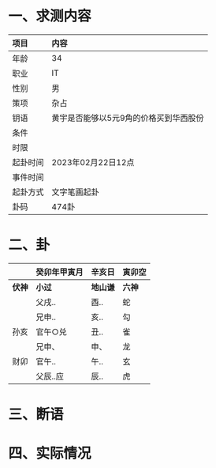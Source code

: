 # 一、求测内容
|项目|内容|
|:-|:-|
|年龄|34|
|职业|IT|
|性别|男|
|策项|杂占|
|钥语|黄宇是否能够以5元9角的价格买到华西股份|
|条件||
|时限||
|起卦时间|2023年02月22日12点|
|事件时间||
|起卦方式|文字笔画起卦|
|卦码|474卦|

# 二、卦
||癸卯年甲寅月|辛亥日|寅卯空|
|:-|:-|:-|:-|
|**伏神**|**小过**|**地山谦**|**六神**|
||父戌..|酉..|蛇|
||兄申..|亥..|勾|
|孙亥|官午○兑|丑..|雀|
||兄申、|申、|龙|
|财卯|官午..|午..|玄|
||父辰..应|辰..|虎|


# 三、断语

# 四、实际情况